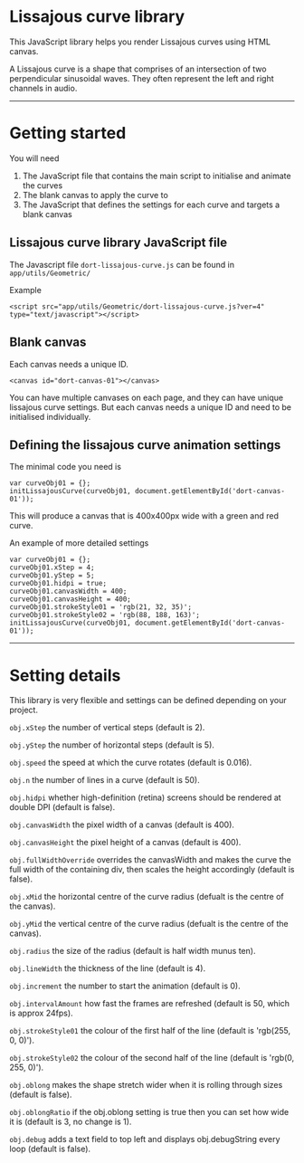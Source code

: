 # Lissajous curve library
This JavaScript library helps you render Lissajous curves using HTML canvas.

A Lissajous curve is a shape that comprises of an intersection of two perpendicular sinusoidal waves. They often represent the left and right channels in audio.

***
# Getting started
You will need
1. The JavaScript file that contains the main script to initialise and animate the curves
2. The blank canvas to apply the curve to
3. The JavaScript that defines the settings for each curve and targets a blank canvas

## Lissajous curve library JavaScript file

The Javascript file `dort-lissajous-curve.js` can be found in `app/utils/Geometric/`

Example

    <script src="app/utils/Geometric/dort-lissajous-curve.js?ver=4" type="text/javascript"></script>


## Blank canvas
Each canvas needs a unique ID.

    <canvas id="dort-canvas-01"></canvas>

You can have multiple canvases on each page, and they can have unique lissajous curve settings. But each canvas needs a unique ID and need to be initialised individually.

## Defining the lissajous curve animation settings
The minimal code you need is

    var curveObj01 = {};
    initLissajousCurve(curveObj01, document.getElementById('dort-canvas-01'));

This will produce a canvas that is 400x400px wide with a green and red curve.

An example of more detailed settings 

    var curveObj01 = {};
    curveObj01.xStep = 4;
    curveObj01.yStep = 5;
    curveObj01.hidpi = true;
    curveObj01.canvasWidth = 400;
    curveObj01.canvasHeight = 400;
    curveObj01.strokeStyle01 = 'rgb(21, 32, 35)';
    curveObj01.strokeStyle02 = 'rgb(88, 188, 163)';
    initLissajousCurve(curveObj01, document.getElementById('dort-canvas-01'));

***
# Setting details

This library is very flexible and settings can be defined depending on your project.

`obj.xStep` the number of vertical steps (default is 2).

`obj.yStep` the number of horizontal steps (default is 5).

`obj.speed` the speed at which the curve rotates (default is 0.016).

`obj.n` the number of lines in a curve (default is 50).

`obj.hidpi` whether high-definition (retina) screens should be rendered at double DPI (default is false).

`obj.canvasWidth` the pixel width of a canvas (default is 400).

`obj.canvasHeight` the pixel height of a canvas (default is 400).

`obj.fullWidthOverride` overrides the canvasWidth and makes the curve the full width of the containing div, then scales the height accordingly (default is false).

`obj.xMid` the horizontal centre of the curve radius (defualt is the centre of the canvas).

`obj.yMid` the vertical centre of the curve radius (defualt is the centre of the canvas).

`obj.radius` the size of the radius (default is half width munus ten).

`obj.lineWidth` the thickness of the line (default is 4).

`obj.increment` the number to start the animation (default is 0).

`obj.intervalAmount` how fast the frames are refreshed (default is 50, which is approx 24fps).

`obj.strokeStyle01` the colour of the first half of the line (default is 'rgb(255, 0, 0)').

`obj.strokeStyle02` the colour of the second half of the line (default is 'rgb(0, 255, 0)').

`obj.oblong` makes the shape stretch wider when it is rolling through sizes (default is false).

`obj.oblongRatio` if the obj.oblong setting is true then you can set how wide it is (default is 3, no change is 1).

`obj.debug` adds a text field to top left and displays obj.debugString every loop (default is false).